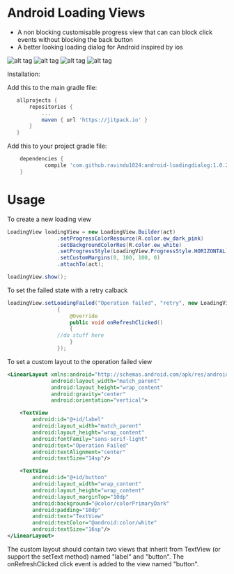 # Android Loading Views
 - A non blocking customisable progress view that can can block click events without blocking the back button
 - A better looking loading dialog for Android inspired by ios
 
 ![alt tag](https://raw.githubusercontent.com/ravindu1024/android-loadingdialog/master/media/screen1.png)
 ![alt tag](https://raw.githubusercontent.com/ravindu1024/android-loadingdialog/master/media/screen2.png)
 ![alt tag](https://raw.githubusercontent.com/ravindu1024/android-loadingdialog/master/media/screen3.png)
 ![alt tag](https://raw.githubusercontent.com/ravindu1024/android-loadingdialog/master/media/video.gif)
 
 Installation:
 
 Add this to the main gradle file: 
 ```gradle
 	allprojects {
		repositories {
			...
			maven { url 'https://jitpack.io' }
		}
	}
```

Add this to your project gradle file:
```gradle
	dependencies {
	        compile 'com.github.ravindu1024:android-loadingdialog:1.0.2'
	}

```

# Usage
To create a new loading view
```java
LoadingView loadingView = new LoadingView.Builder(act)
                .setProgressColorResource(R.color.ew_dark_pink)
                .setBackgroundColorRes(R.color.ew_white)
                .setProgressStyle(LoadingView.ProgressStyle.HORIZONTAL)
                .setCustomMargins(0, 100, 100, 0)
                .attachTo(act);

loadingView.show();
```
To set the failed state with a retry calback
```java
loadingView.setLoadingFailed("Operation failed", "retry", new LoadingView.OnRefreshClickListener()
                {
                    @Override
                    public void onRefreshClicked()
                    {
		    	//do stuff here
                    }
                });
```
To set a custom layout to the operation failed view
```xml
<LinearLayout xmlns:android="http://schemas.android.com/apk/res/android"
              android:layout_width="match_parent"
              android:layout_height="wrap_content"
              android:gravity="center"
              android:orientation="vertical">

    <TextView
        android:id="@+id/label"
        android:layout_width="match_parent"
        android:layout_height="wrap_content"
        android:fontFamily="sans-serif-light"
        android:text="Operation Failed"
        android:textAlignment="center"
        android:textSize="14sp"/>

    <TextView
        android:id="@+id/button"
        android:layout_width="wrap_content"
        android:layout_height="wrap_content"
        android:layout_marginTop="10dp"
        android:background="@color/colorPrimaryDark"
        android:padding="10dp"
        android:text="TextView"
        android:textColor="@android:color/white"
        android:textSize="16sp"/>
</LinearLayout>
```
The custom layout should contain two views that inherit from TextView (or support the setText method) named "label" and "button". The onRefreshClicked click event is added to the view named "button".
